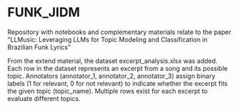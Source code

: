 # FUNK_JIDM
Repository with notebooks and complementary materials relate to the paper "LLMusic: Leveraging LLMs for Topic Modeling and Classification in Brazilian Funk Lyrics"

From the extend material, the dataset excerpt_analysis.xlsx was added. Each row in the dataset represents an excerpt from a song and its possible topic. Annotators (annotator_1, annotator_2, annotator_3) assign binary labels (1 for relevant, 0 for not relevant) to indicate whether the excerpt fits the given topic (topic_name). Multiple rows exist for each excerpt to evaluate different topics.

